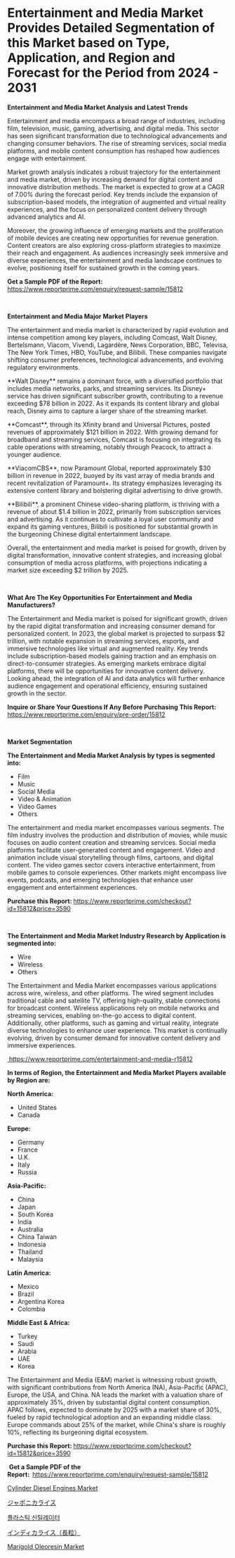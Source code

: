 <p><h1>Entertainment and Media Market Provides Detailed Segmentation of this Market based on Type, Application, and Region and Forecast for the Period from 2024 - 2031</h1></p><p><strong>Entertainment and Media Market Analysis and Latest Trends</strong></p>
<p><p>Entertainment and media encompass a broad range of industries, including film, television, music, gaming, advertising, and digital media. This sector has seen significant transformation due to technological advancements and changing consumer behaviors. The rise of streaming services, social media platforms, and mobile content consumption has reshaped how audiences engage with entertainment. </p><p>Market growth analysis indicates a robust trajectory for the entertainment and media market, driven by increasing demand for digital content and innovative distribution methods. The market is expected to grow at a CAGR of 7.00% during the forecast period. Key trends include the expansion of subscription-based models, the integration of augmented and virtual reality experiences, and the focus on personalized content delivery through advanced analytics and AI. </p><p>Moreover, the growing influence of emerging markets and the proliferation of mobile devices are creating new opportunities for revenue generation. Content creators are also exploring cross-platform strategies to maximize their reach and engagement. As audiences increasingly seek immersive and diverse experiences, the entertainment and media landscape continues to evolve, positioning itself for sustained growth in the coming years.</p></p>
<p><strong>Get a Sample PDF of the Report:&nbsp;</strong> <a href="https://www.reportprime.com/enquiry/request-sample/15812">https://www.reportprime.com/enquiry/request-sample/15812</a></p>
<p>&nbsp;</p>
<p><strong>Entertainment and Media Major Market Players</strong></p>
<p><p>The entertainment and media market is characterized by rapid evolution and intense competition among key players, including Comcast, Walt Disney, Bertelsmann, Viacom, Vivendi, Lagardère, News Corporation, BBC, Televisa, The New York Times, HBO, YouTube, and Bilibili. These companies navigate shifting consumer preferences, technological advancements, and evolving regulatory environments.</p><p>**Walt Disney** remains a dominant force, with a diversified portfolio that includes media networks, parks, and streaming services. Its Disney+ service has driven significant subscriber growth, contributing to a revenue exceeding $78 billion in 2022. As it expands its content library and global reach, Disney aims to capture a larger share of the streaming market.</p><p>**Comcast**, through its Xfinity brand and Universal Pictures, posted revenues of approximately $121 billion in 2022. With growing demand for broadband and streaming services, Comcast is focusing on integrating its cable operations with streaming, notably through Peacock, to attract a younger audience.</p><p>**ViacomCBS**, now Paramount Global, reported approximately $30 billion in revenue in 2022, buoyed by its vast array of media brands and recent revitalization of Paramount+. Its strategy emphasizes leveraging its extensive content library and bolstering digital advertising to drive growth.</p><p>**Bilibili**, a prominent Chinese video-sharing platform, is thriving with a revenue of about $1.4 billion in 2022, primarily from subscription services and advertising. As it continues to cultivate a loyal user community and expand its gaming ventures, Bilibili is positioned for substantial growth in the burgeoning Chinese digital entertainment landscape.</p><p>Overall, the entertainment and media market is poised for growth, driven by digital transformation, innovative content strategies, and increasing global consumption of media across platforms, with projections indicating a market size exceeding $2 trillion by 2025.</p></p>
<p>&nbsp;</p>
<p><strong>What Are The Key Opportunities For Entertainment and Media Manufacturers?</strong></p>
<p><p>The Entertainment and Media market is poised for significant growth, driven by the rapid digital transformation and increasing consumer demand for personalized content. In 2023, the global market is projected to surpass $2 trillion, with notable expansion in streaming services, esports, and immersive technologies like virtual and augmented reality. Key trends include subscription-based models gaining traction and an emphasis on direct-to-consumer strategies. As emerging markets embrace digital platforms, there will be opportunities for innovative content delivery. Looking ahead, the integration of AI and data analytics will further enhance audience engagement and operational efficiency, ensuring sustained growth in the sector.</p></p>
<p><strong>Inquire or Share Your Questions If Any Before Purchasing This Report:</strong> <a href="https://www.reportprime.com/enquiry/pre-order/15812">https://www.reportprime.com/enquiry/pre-order/15812</a></p>
<p>&nbsp;</p>
<p><strong>Market Segmentation</strong></p>
<p><strong>The Entertainment and Media Market Analysis by types is segmented into:</strong></p>
<p><ul><li>Film</li><li>Music</li><li>Social Media</li><li>Video & Animation</li><li>Video Games</li><li>Others</li></ul></p>
<p><p>The entertainment and media market encompasses various segments. The film industry involves the production and distribution of movies, while music focuses on audio content creation and streaming services. Social media platforms facilitate user-generated content and engagement. Video and animation include visual storytelling through films, cartoons, and digital content. The video games sector covers interactive entertainment, from mobile games to console experiences. Other markets might encompass live events, podcasts, and emerging technologies that enhance user engagement and entertainment experiences.</p></p>
<p><strong>Purchase this Report:&nbsp;</strong><a href="https://www.reportprime.com/checkout?id=15812&price=3590">https://www.reportprime.com/checkout?id=15812&price=3590</a></p>
<p>&nbsp;</p>
<p><strong>The Entertainment and Media Market Industry Research by Application is segmented into:</strong></p>
<p><ul><li>Wire</li><li>Wireless</li><li>Others</li></ul></p>
<p><p>The Entertainment and Media Market encompasses various applications across wire, wireless, and other platforms. The wired segment includes traditional cable and satellite TV, offering high-quality, stable connections for broadcast content. Wireless applications rely on mobile networks and streaming services, enabling on-the-go access to digital content. Additionally, other platforms, such as gaming and virtual reality, integrate diverse technologies to enhance user experience. This market is continually evolving, driven by consumer demand for innovative content delivery and immersive experiences.</p></p>
<p><a href="https://www.reportprime.com/entertainment-and-media-r15812">&nbsp;https://www.reportprime.com/entertainment-and-media-r15812</a></p>
<p><strong>In terms of Region, the Entertainment and Media Market Players available by Region are:</strong></p>
<p>
    <p> <strong> North America: </strong>
        <ul>
            <li>United States</li>
            <li>Canada</li>
        </ul>
        </p> 
    <p> <strong> Europe: </strong>
        <ul>
            <li>Germany</li>
            <li>France</li>
            <li>U.K.</li>
            <li>Italy</li>
            <li>Russia</li>
        </ul>
        </p> 
    <p> <strong> Asia-Pacific: </strong>
        <ul>
            <li>China</li>
            <li>Japan</li>
            <li>South Korea</li>
            <li>India</li>
            <li>Australia</li>
            <li>China Taiwan</li>
            <li>Indonesia</li>
            <li>Thailand</li>
            <li>Malaysia</li>
        </ul>
        </p> 
    <p> <strong> Latin America: </strong>
        <ul>
            <li>Mexico</li>
            <li>Brazil</li>
            <li>Argentina Korea</li>
            <li>Colombia</li>
        </ul>
        </p> 
    <p> <strong> Middle East & Africa: </strong>
        <ul>
            <li>Turkey</li>
            <li>Saudi</li>
            <li>Arabia</li>
            <li>UAE</li>
            <li>Korea</li>
        </ul>
    </p>
    </p>
<p><p>The Entertainment and Media (E&M) market is witnessing robust growth, with significant contributions from North America (NA), Asia-Pacific (APAC), Europe, the USA, and China. NA leads the market with a valuation share of approximately 35%, driven by substantial digital content consumption. APAC follows, expected to dominate by 2025 with a market share of 30%, fueled by rapid technological adoption and an expanding middle class. Europe commands about 25% of the market, while China's share is roughly 10%, reflecting its burgeoning digital ecosystem.</p></p>
<p><strong>Purchase this Report: </strong><a href="https://www.reportprime.com/checkout?id=15812&price=3590">https://www.reportprime.com/checkout?id=15812&price=3590</a></p>
<p>&nbsp;<strong>Get a Sample PDF of the Report:&nbsp;&nbsp;</strong><a href="https://www.reportprime.com/enquiry/request-sample/15812">https://www.reportprime.com/enquiry/request-sample/15812</a></p>
<p><strong></strong></p>
<p><p><a href="https://www.linkedin.com/pulse/global-cylinder-diesel-engines-market-size-share-analysis-product-hrsae?trackingId=lXfVK9xfR46OtbdYAX8oSg%3D%3D">Cylinder Diesel Engines Market</a></p><p><a href="https://marciimhc.medium.com/%E3%82%B8%E3%83%A3%E3%83%9D%E3%83%8B%E3%82%AB%E7%B1%B3%E5%B8%82%E5%A0%B4%E3%81%AE%E6%A6%82%E8%A6%81-2024%E5%B9%B4%E3%81%8B%E3%82%892031%E5%B9%B4%E3%81%BE%E3%81%A7%E3%81%AE%E4%B8%96%E7%95%8C%E5%B8%82%E5%A0%B4%E3%83%88%E3%83%AC%E3%83%B3%E3%83%89%E3%81%A8%E5%B0%86%E6%9D%A5%E5%B1%95%E6%9C%9B-0b16ee684c3b">ジャポニカライス</a></p><p><a href="https://medium.com/@trevorkruvalis5678/%EC%84%B1%EC%9E%A5-%EC%9E%A0%EC%9E%AC%EB%A0%A5-%EC%97%B4%EA%B8%B0-2024%EB%85%84%EB%B6%80%ED%84%B0-2031%EB%85%84%EA%B9%8C%EC%A7%80-%EC%98%88%EC%B8%A1%EB%90%9C-%ED%94%8C%EB%9D%BC%EC%8A%A4%ED%8B%B1-%EC%8B%A0%ED%8B%B8%EB%A0%88%EC%9D%B4%ED%84%B0-%EC%8B%9C%EC%9E%A5%EC%9D%98-%EC%8B%9C%EC%9E%A5-%EC%A0%84%EB%9E%B5-%EB%B6%84%EC%84%9D-3ba4751094b4">플라스틱 신틸레이터</a></p><p><a href="https://marciimhc.medium.com/%E3%82%B0%E3%83%AD%E3%83%BC%E3%83%90%E3%83%AB%E3%82%A4%E3%83%B3%E3%83%87%E3%82%A3%E3%82%AB%E7%B1%B3-%E9%95%B7%E7%B2%92-%E5%B8%82%E5%A0%B4%E3%81%AE%E5%8B%95%E5%90%91%E3%81%A8%E5%9C%B0%E5%9F%9F%E5%88%A5-%E3%82%BF%E3%82%A4%E3%83%97%E5%88%A5-%E6%97%A9%E6%9C%9F%E3%82%A4%E3%83%B3%E3%83%87%E3%82%A3%E3%82%AB%E7%B1%B3-%E4%B8%AD%E6%9C%9F-%E5%BE%8C%E6%9C%9F%E3%82%A4%E3%83%B3%E3%83%87%E3%82%A3%E3%82%AB%E7%B1%B3-%E3%81%8A%E3%82%88%E3%81%B3%E7%94%A8%E9%80%94%E5%88%A5-%E7%9B%B4%E6%8E%A5%E9%A3%9F%E7%94%A8-%E6%B7%B1%E5%8A%A0%E5%B7%A5-%E3%81%AE%E6%88%90%E9%95%B7%E6%A9%9F%E4%BC%9A%E3%81%AE%E8%A9%95%E4%BE%A1-735a66f56706">インディカライス（長粒）</a></p><p><a href="https://www.linkedin.com/pulse/global-marigold-oleoresin-market-landscape-future-trends-auvse?trackingId=BMC6lYn9Sb260mX1%2B7InXA%3D%3D">Marigold Oleoresin Market</a></p></p>